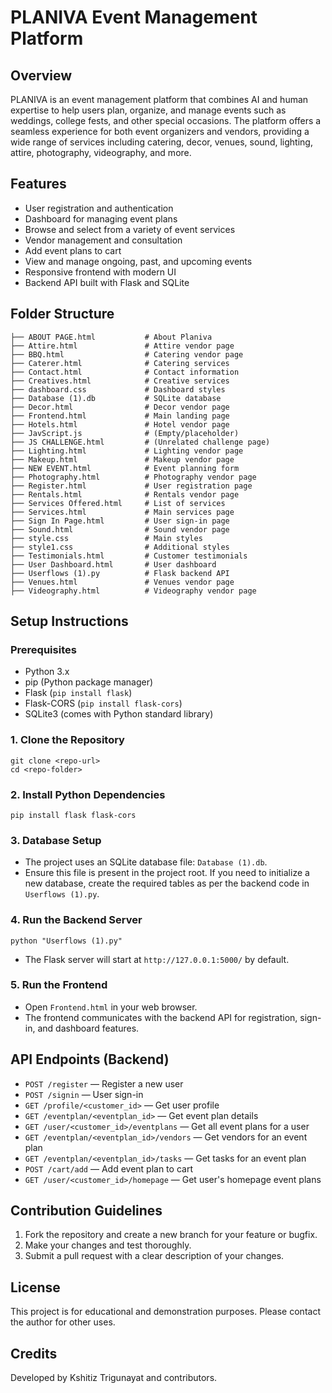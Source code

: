 # PLANIVA Event Management Platform

## Overview
PLANIVA is an event management platform that combines AI and human expertise to help users plan, organize, and manage events such as weddings, college fests, and other special occasions. The platform offers a seamless experience for both event organizers and vendors, providing a wide range of services including catering, decor, venues, sound, lighting, attire, photography, videography, and more.

## Features
- User registration and authentication
- Dashboard for managing event plans
- Browse and select from a variety of event services
- Vendor management and consultation
- Add event plans to cart
- View and manage ongoing, past, and upcoming events
- Responsive frontend with modern UI
- Backend API built with Flask and SQLite

## Folder Structure
```
├── ABOUT PAGE.html           # About Planiva
├── Attire.html               # Attire vendor page
├── BBQ.html                  # Catering vendor page
├── Caterer.html              # Catering services
├── Contact.html              # Contact information
├── Creatives.html            # Creative services
├── dashboard.css             # Dashboard styles
├── Database (1).db           # SQLite database
├── Decor.html                # Decor vendor page
├── Frontend.html             # Main landing page
├── Hotels.html               # Hotel vendor page
├── JavScript.js              # (Empty/placeholder)
├── JS CHALLENGE.html         # (Unrelated challenge page)
├── Lighting.html             # Lighting vendor page
├── Makeup.html               # Makeup vendor page
├── NEW EVENT.html            # Event planning form
├── Photography.html          # Photography vendor page
├── Register.html             # User registration page
├── Rentals.html              # Rentals vendor page
├── Services Offered.html     # List of services
├── Services.html             # Main services page
├── Sign In Page.html         # User sign-in page
├── Sound.html                # Sound vendor page
├── style.css                 # Main styles
├── style1.css                # Additional styles
├── Testimonials.html         # Customer testimonials
├── User Dashboard.html       # User dashboard
├── Userflows (1).py          # Flask backend API
├── Venues.html               # Venues vendor page
├── Videography.html          # Videography vendor page
```

## Setup Instructions

### Prerequisites
- Python 3.x
- pip (Python package manager)
- Flask (`pip install flask`)
- Flask-CORS (`pip install flask-cors`)
- SQLite3 (comes with Python standard library)

### 1. Clone the Repository
```
git clone <repo-url>
cd <repo-folder>
```

### 2. Install Python Dependencies
```
pip install flask flask-cors
```

### 3. Database Setup
- The project uses an SQLite database file: `Database (1).db`.
- Ensure this file is present in the project root. If you need to initialize a new database, create the required tables as per the backend code in `Userflows (1).py`.

### 4. Run the Backend Server
```
python "Userflows (1).py"
```
- The Flask server will start at `http://127.0.0.1:5000/` by default.

### 5. Run the Frontend
- Open `Frontend.html` in your web browser.
- The frontend communicates with the backend API for registration, sign-in, and dashboard features.

## API Endpoints (Backend)
- `POST /register` — Register a new user
- `POST /signin` — User sign-in
- `GET /profile/<customer_id>` — Get user profile
- `GET /eventplan/<eventplan_id>` — Get event plan details
- `GET /user/<customer_id>/eventplans` — Get all event plans for a user
- `GET /eventplan/<eventplan_id>/vendors` — Get vendors for an event plan
- `GET /eventplan/<eventplan_id>/tasks` — Get tasks for an event plan
- `POST /cart/add` — Add event plan to cart
- `GET /user/<customer_id>/homepage` — Get user's homepage event plans

## Contribution Guidelines
1. Fork the repository and create a new branch for your feature or bugfix.
2. Make your changes and test thoroughly.
3. Submit a pull request with a clear description of your changes.

## License
This project is for educational and demonstration purposes. Please contact the author for other uses.

## Credits
Developed by Kshitiz Trigunayat and contributors. 
